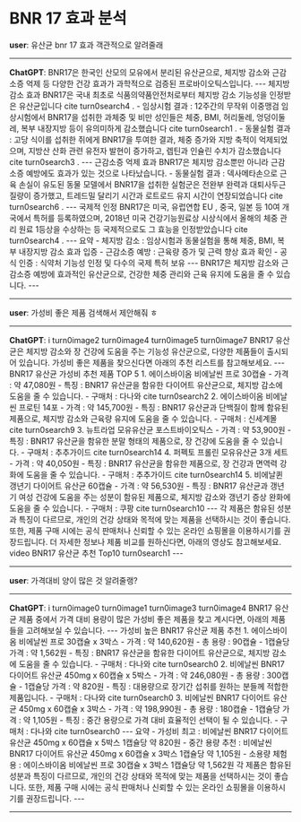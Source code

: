 # BNR 17 효과 분석

**user**:
유산균 bnr 17 효과 객관적으로 알려줄래

---

**ChatGPT**:
BNR17은 한국인 산모의 모유에서 분리된 유산균으로, 체지방 감소와 근감소증 억제 등 다양한 건강 효과가 과학적으로 검증된 프로바이오틱스입니다. --- 체지방 감소 효과 BNR17은 국내 최초로 식품의약품안전처로부터 체지방 감소 기능성을 인정받은 유산균입니다 cite turn0search4 . - 임상시험 결과 : 12주간의 무작위 이중맹검 임상시험에서 BNR17을 섭취한 과체중 및 비만 성인들은 체중, BMI, 허리둘레, 엉덩이둘레, 복부 내장지방 등이 유의미하게 감소했습니다 cite turn0search1 . - 동물실험 결과 : 고당 식이를 섭취한 쥐에게 BNR17을 투여한 결과, 체중 증가와 지방 축적이 억제되었으며, 지방산 산화 관련 유전자 발현이 증가하고, 렙틴과 인슐린 수치가 감소했습니다 cite turn0search3 . --- 근감소증 억제 효과 BNR17은 체지방 감소뿐만 아니라 근감소증 예방에도 효과가 있는 것으로 나타났습니다. - 동물실험 결과 : 덱사메타손으로 근육 손실이 유도된 동물 모델에서 BNR17을 섭취한 실험군은 전완부 완력과 대퇴사두근 질량이 증가했고, 트레드밀 달리기 시간과 로트로드 유지 시간이 연장되었습니다 cite turn0search6 . --- 국제적 인정 BNR17은 미국, 유럽연합 EU , 중국, 일본 등 10여 개국에서 특허를 등록하였으며, 2018년 미국 건강기능원료상 시상식에서 올해의 체중 관리 원료 1등상을 수상하는 등 국제적으로도 그 효능을 인정받았습니다 cite turn0search4 . --- 요약 - 체지방 감소 : 임상시험과 동물실험을 통해 체중, BMI, 복부 내장지방 감소 효과 입증 - 근감소증 예방 : 근육량 증가 및 근력 향상 효과 확인 - 공식 인증 : 식약처 기능성 인정 및 다수의 국제 특허 보유 --- BNR17은 체지방 감소와 근감소증 예방에 효과적인 유산균으로, 건강한 체중 관리와 근육 유지에 도움을 줄 수 있습니다. ---

---

**user**:
가성비 좋은 제품 검색해서 제안해줘 ㅎ

---

**ChatGPT**:
i turn0image2 turn0image4 turn0image5 turn0image7 BNR17 유산균은 체지방 감소와 장 건강에 도움을 주는 기능성 유산균으로, 다양한 제품들이 출시되어 있습니다. 가성비 좋은 제품을 찾으신다면 아래의 추천 리스트를 참고해보세요. --- BNR17 유산균 가성비 추천 제품 TOP 5 1. 에이스바이옴 비에날씬 프로 30캡슐 - 가격 : 약 47,080원 - 특징 : BNR17 유산균을 함유한 다이어트 유산균으로, 체지방 감소에 도움을 줄 수 있습니다. - 구매처 : 다나와 cite turn0search2 2. 에이스바이옴 비에날씬 프로틴 14포 - 가격 : 약 145,700원 - 특징 : BNR17 유산균과 단백질이 함께 함유된 제품으로, 체지방 감소와 근육량 유지에 도움을 줄 수 있습니다. - 구매처 : 신세계몰 cite turn0search9 3. 뉴트라업 모유유산균 포스트바이오틱스 - 가격 : 약 53,900원 - 특징 : BNR17 유산균을 함유한 분말 형태의 제품으로, 장 건강에 도움을 줄 수 있습니다. - 구매처 : 추추가이드 cite turn0search14 4. 퍼펙토 프롤린 모유유산균 3개 세트 - 가격 : 약 40,050원 - 특징 : BNR17 유산균을 함유한 제품으로, 장 건강과 면역력 강화에 도움을 줄 수 있습니다. - 구매처 : 추추가이드 cite turn0search14 5. 비에날퀸 갱년기 다이어트 유산균 60캡슐 - 가격 : 약 56,530원 - 특징 : BNR17 유산균과 갱년기 여성 건강에 도움을 주는 성분이 함유된 제품으로, 체지방 감소와 갱년기 증상 완화에 도움을 줄 수 있습니다. - 구매처 : 쿠팡 cite turn0search10 --- 각 제품은 함유된 성분과 특징이 다르므로, 개인의 건강 상태와 목적에 맞는 제품을 선택하시는 것이 좋습니다. 또한, 제품 구매 시에는 공식 판매처나 신뢰할 수 있는 온라인 쇼핑몰을 이용하시기를 권장드립니다. 더 자세한 정보나 제품 비교를 원하신다면, 아래의 영상도 참고해보세요. video BNR17 유산균 추천 Top10 turn0search1 ---

---

**user**:
가격대비 양이 많은 것 알려줄랭?

---

**ChatGPT**:
i turn0image0 turn0image1 turn0image3 turn0image4 BNR17 유산균 제품 중에서 가격 대비 용량이 많은 가성비 좋은 제품을 찾고 계시다면, 아래의 제품들을 고려해보실 수 있습니다. --- 가성비 높은 BNR17 유산균 제품 추천 1. 에이스바이옴 비에날씬 프로 30캡슐 x 3박스 - 가격 : 약 140,620원 - 총 용량 : 90캡슐 - 1캡슐당 가격 : 약 1,562원 - 특징 : BNR17 유산균을 함유한 다이어트 유산균으로, 체지방 감소에 도움을 줄 수 있습니다. - 구매처 : 다나와 cite turn0search0 2. 비에날씬 BNR17 다이어트 유산균 450mg x 60캡슐 x 5박스 - 가격 : 약 246,080원 - 총 용량 : 300캡슐 - 1캡슐당 가격 : 약 820원 - 특징 : 대용량으로 장기간 섭취를 원하는 분들께 적합한 제품입니다. - 구매처 : 다나와 cite turn0search0 3. 비에날씬 BNR17 다이어트 유산균 450mg x 60캡슐 x 3박스 - 가격 : 약 198,990원 - 총 용량 : 180캡슐 - 1캡슐당 가격 : 약 1,105원 - 특징 : 중간 용량으로 가격 대비 효율적인 선택이 될 수 있습니다. - 구매처 : 다나와 cite turn0search0 --- 요약 - 가성비 최고 : 비에날씬 BNR17 다이어트 유산균 450mg x 60캡슐 x 5박스 1캡슐당 약 820원 - 중간 용량 추천 : 비에날씬 BNR17 다이어트 유산균 450mg x 60캡슐 x 3박스 1캡슐당 약 1,105원 - 소용량 체험용 : 에이스바이옴 비에날씬 프로 30캡슐 x 3박스 1캡슐당 약 1,562원 각 제품은 함유된 성분과 특징이 다르므로, 개인의 건강 상태와 목적에 맞는 제품을 선택하시는 것이 좋습니다. 또한, 제품 구매 시에는 공식 판매처나 신뢰할 수 있는 온라인 쇼핑몰을 이용하시기를 권장드립니다. ---

---

